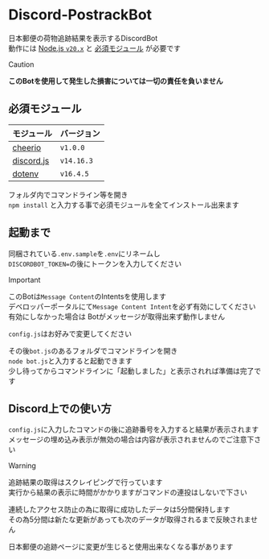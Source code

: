 # Discord-PostrackBot
日本郵便の荷物追跡結果を表示するDiscordBot  
動作には [Node.js `v20.x`](https://nodejs.org) と [必須モジュール](#必須モジュール) が必要です  

> [!CAUTION]
> **このBotを使用して発生した損害については一切の責任を負いません**

## 必須モジュール

| モジュール | バージョン |
| :-- | :-- |
| [cheerio](https://www.npmjs.com/package/cheerio) | `v1.0.0` |
| [discord.js](https://www.npmjs.com/package/discord.js) | `v14.16.3` |
| [dotenv](https://www.npmjs.com/package/dotenv) | `v16.4.5` |
  
フォルダ内でコマンドライン等を開き  
`npm install` と入力する事で必須モジュールを全てインストール出来ます  

## 起動まで
同梱されている`.env.sample`を`.env`にリネームし  
`DISCORDBOT_TOKEN=`の後にトークンを入力してください  

> [!IMPORTANT]  
> このBotは`Message Content`のIntentsを使用します  
> デベロッパーポータルにて`Message Content Intent`を必ず有効にしてください  
> 有効にしなかった場合は Botがメッセージが取得出来ず動作しません

`config.js`はお好みで変更してください  
  
その後`bot.js`のあるフォルダでコマンドラインを開き  
`node bot.js`と入力すると起動できます  
少し待ってからコマンドラインに「起動しました」と表示されれば準備は完了です  

## Discord上での使い方
`config.js`に入力したコマンドの後に追跡番号を入力すると結果が表示されます  
メッセージの埋め込み表示が無効の場合は内容が表示されませんのでご注意下さい  

> [!WARNING]
> 追跡結果の取得はスクレイピングで行っています  
> 実行から結果の表示に時間がかかりますがコマンドの連投はしないで下さい  
> 
> 連続したアクセス防止の為に取得に成功したデータは5分間保持します  
> その為5分間は新たな更新があっても次のデータが取得されるまで反映されません  
> 
> 日本郵便の追跡ページに変更が生じると使用出来なくなる事があります  